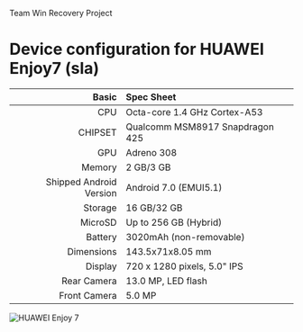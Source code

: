 Team Win Recovery Project

Device configuration for HUAWEI Enjoy7   (sla)
=====================================================

Basic        | Spec Sheet
------------:|:-------------------------
CPU          | Octa-core 1.4 GHz Cortex-A53
CHIPSET      | Qualcomm MSM8917 Snapdragon 425
GPU          | Adreno 308
Memory       | 2 GB/3 GB
Shipped Android Version | Android 7.0 (EMUI5.1)
Storage      | 16 GB/32 GB
MicroSD      | Up to 256 GB (Hybrid)
Battery      |  3020mAh (non-removable)
Dimensions   | 143.5x71x8.05 mm
Display      | 720 x 1280 pixels, 5.0" IPS
Rear Camera  | 13.0 MP, LED flash
Front Camera | 5.0 MP

![HUAWEI Enjoy 7](http://www.100mai.net/upload/pis/big1/f82efa69-2801-488c-960b-5b48ffa43f24/20170727105405_9632.jpg "HUAWEI Enjoy 7")
